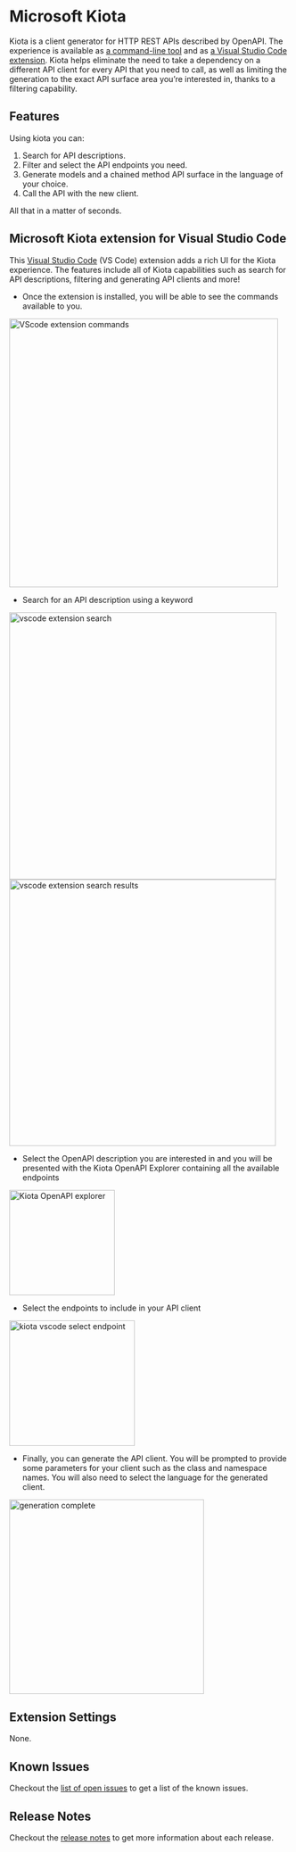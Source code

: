 # Microsoft Kiota

Kiota is a client generator for HTTP REST APIs described by OpenAPI. The experience is available as [a command-line tool](https://www.nuget.org/packages/Microsoft.OpenApi.Kiota) and as [a Visual Studio Code extension](https://aka.ms/kiota/extension).
Kiota helps eliminate the need to take a dependency on a different API client for every API that you need to call, as well as limiting the generation to the exact API surface area you’re interested in, thanks to a filtering capability.

## Features

Using kiota you can:

1. Search for API descriptions.
1. Filter and select the API endpoints you need.
1. Generate models and a chained method API surface in the language of your choice.
1. Call the API with the new client.

All that in a matter of seconds.

## Microsoft Kiota extension for Visual Studio Code 

This [Visual Studio Code](https://code.visualstudio.com/) (VS Code) extension adds a rich UI for the Kiota experience. The features include all of Kiota capabilities such as search for API descriptions, filtering and generating API clients and more! 

 * Once the extension is installed, you will be able to see the commands available to you. 

<img width="482" alt="VScode extension commands" src="https://user-images.githubusercontent.com/5781590/229946855-faff33bf-4e18-45eb-9b15-a42ac959a916.png">

* Search for an API description using a keyword 

<img width="479" alt="vscode extension search " src="https://user-images.githubusercontent.com/5781590/229947287-3a2850d0-d97e-4a1e-9440-9c97f8e66e1a.png">

<img width="478" alt="vscode extension search results" src="https://user-images.githubusercontent.com/5781590/229947317-dd24f722-d58c-41a6-a85b-fa7c0d48493e.png">

* Select the OpenAPI description you are interested in and you will be presented with the Kiota OpenAPI Explorer containing all the available endpoints 

<img width="189" alt="Kiota OpenAPI explorer" src="https://user-images.githubusercontent.com/5781590/229947806-27ff49b9-5877-41a2-b7df-c9c19f6f736e.png">

* Select the endpoints to include in your API client 

<img width="225" alt="kiota vscode select endpoint" src="https://user-images.githubusercontent.com/5781590/229948168-efecfd85-214a-4d65-a225-10b100b15a68.png">

* Finally, you can generate the API client. You will be prompted to provide some parameters for your client such as the class and namespace names. You will also need to select the language for the generated client.

<img width="349" alt="generation complete" src="https://user-images.githubusercontent.com/5781590/229949052-159f3a58-b0e6-421f-9ca5-b45dc49c4639.png">

## Extension Settings

None.

## Known Issues

Checkout the [list of open issues](https://github.com/microsoft/kiota/issues) to get a list of the known issues.

## Release Notes

Checkout the [release notes](https://github.com/microsoft/kiota/releases) to get more information about each release.
